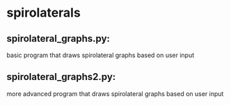 # spirolaterals
## spirolateral_graphs.py:
basic program that draws spirolateral graphs based on user input

## spirolateral_graphs2.py:
more advanced program that draws spirolateral graphs based on user input
